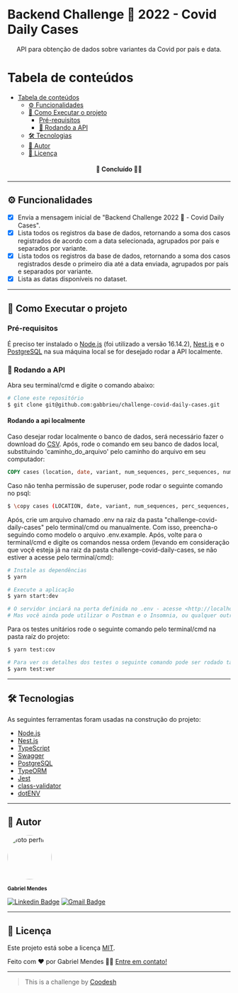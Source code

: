 # Backend Challenge 🏅 2022 - Covid Daily Cases

<p align="center">
  API para obtenção de dados sobre variantes da Covid por país e data.
</p>

# Tabela de conteúdos

- [Tabela de conteúdos](#tabela-de-conteúdos)
  - [⚙️ Funcionalidades](#️-funcionalidades)
  - [🚀 Como Executar o projeto](#-como-executar-o-projeto)
    - [Pré-requisitos](#pré-requisitos)
    - [🎲 Rodando a API](#-rodando-a-api)
  - [🛠 Tecnologias](#-tecnologias)
  - [👦 Autor](#-autor)
  - [📝 Licença](#-licença)

<h4 align="center"> 
  🚧 Concluído 🚀🚧
</h4>

---

## ⚙️ Funcionalidades

- [x] Envia a mensagem inicial de "Backend Challenge 2022 🏅 - Covid Daily Cases".
- [x] Lista todos os registros da base de dados, retornando a soma dos casos registrados de acordo com a data selecionada, agrupados por país e separados por variante.
- [x] Lista todos os registros da base de dados, retornando a soma dos casos registrados desde o primeiro dia até a data enviada, agrupados por país e separados por variante.
- [x] Lista as datas disponíveis no dataset.

---

## 🚀 Como Executar o projeto

### Pré-requisitos

É preciso ter instalado o [Node.js](https://nodejs.org/en/) (foi utilizado a versão 16.14.2), [Nest.js](https://nestjs.com/) e o [PostgreSQL](https://www.postgresql.org/) na sua máquina local se for desejado rodar a API localmente.

### 🎲 Rodando a API

Abra seu terminal/cmd e digite o comando abaixo:

```bash
# Clone este repositório
$ git clone git@github.com:gabbrieu/challenge-covid-daily-cases.git
```

#### Rodando a api localmente

Caso desejar rodar localmente o banco de dados, será necessário fazer o download do [CSV](https://challenges.coode.sh/covid/data/covid-variants.csv). Após, rode o comando em seu banco de dados local, substituindo 'caminho_do_arquivo' pelo caminho do arquivo em seu computador:

```sql
COPY cases (location, date, variant, num_sequences, perc_sequences, num_sequences_total) FROM 'caminho_do_arquivo' CSV HEADER
```

Caso não tenha permissão de superuser, pode rodar o seguinte comando no psql:

```bash
$ \copy cases (LOCATION, date, variant, num_sequences, perc_sequences, num_sequences_total) FROM '/home/gabbrieu/covid-variants.csv' CSV HEADER
```

Após, crie um arquivo chamado .env na raiz da pasta "challenge-covid-daily-cases" pelo terminal/cmd ou manualmente. Com isso, preencha-o seguindo como modelo o arquivo .env.example. Após, volte para o terminal/cmd e digite os comandos nessa ordem (levando em consideração que voçê esteja já na raiz da pasta challenge-covid-daily-cases, se não estiver a acesse pelo terminal/cmd):

```bash
# Instale as dependências
$ yarn

# Execute a aplicação
$ yarn start:dev

# O servidor inciará na porta definida no .env - acesse <http://localhost:PORT/api> lá terá a API toda documentada e pronta pra uso com o próprio Swagger seguindo a Open API 3.0.
# Mas você ainda pode utilizar o Postman e o Insomnia, ou qualquer outro se preferir.
```

Para os testes unitários rode o seguinte comando pelo terminal/cmd na pasta raíz do projeto:

```bash
$ yarn test:cov

# Para ver os detalhes dos testes o seguinte comando pode ser rodado também
$ yarn test:ver
```

---

## 🛠 Tecnologias

As seguintes ferramentas foram usadas na construção do projeto:

- [Node.js](https://nodejs.org/en/)
- [Nest.js](https://nestjs.com/)
- [TypeScript](https://www.typescriptlang.org/)
- [Swagger](https://swagger.io/)
- [PostgreSQL](https://www.postgresql.org/)
- [TypeORM](https://typeorm.io/)
- [Jest](https://jestjs.io/pt-BR/)
- [class-validator](https://github.com/typestack/class-validator)
- [dotENV](https://github.com/motdotla/dotenv)

---

## 👦 Autor

<img style="border-radius: 50%;" src="https://avatars3.githubusercontent.com/u/73564749?s=460&u=dca37f3c329fbfd9342f541e37629f9c2747afd6&v=4" width="100px;" alt="foto perfil"/>

<sub><b>Gabriel Mendes</b></sub>

[![Linkedin Badge](https://img.shields.io/badge/-Gabriel-blue?style=flat-square&logo=Linkedin&logoColor=white&link=https://www.linkedin.com/in/gabbrieu/)](https://www.linkedin.com/in/gabbrieu/) [![Gmail Badge](https://img.shields.io/badge/-gabrielhmendes@gmail.com-c14438?style=flat-square&logo=Gmail&logoColor=white&link=mailto:gabrielhmendes@gmail.com)](mailto:gabrielhmendes@gmail.com)

---

## 📝 Licença

Este projeto está sobe a licença [MIT](../LICENSE).

Feito com ❤️ por Gabriel Mendes 👋🏽 [Entre em contato!](https://www.linkedin.com/in/gabbrieu/)

---

> This is a challenge by [Coodesh](https://coodesh.com/)
